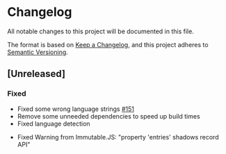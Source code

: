 # Changelog

All notable changes to this project will be documented in this file.

The format is based on [Keep a Changelog](https://keepachangelog.com/en/1.0.0/),
and this project adheres to [Semantic Versioning](https://semver.org/spec/v2.0.0.html).

## [Unreleased]

### Fixed

* Fixed some wrong language strings [#151](https://gitlab.com/Skn0tt/EntE/issues/151)
* Remove some unneeded dependencies to speed up build times
* Fixed language detection

- Fixed Warning from Immutable.JS: "property 'entries' shadows record API"
